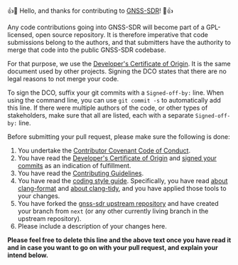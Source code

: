 :+1::tada: Hello, and thanks for contributing to
[GNSS-SDR](https://gnss-sdr.org)! :tada::+1:

<!-- prettier-ignore-start -->
[comment]: # (
SPDX-License-Identifier: GPL-3.0-or-later
)

[comment]: # (
SPDX-FileCopyrightText: 2011-2021 Carles Fernandez-Prades <carles.fernandez@cttc.es>
)
<!-- prettier-ignore-end -->

Any code contributions going into GNSS-SDR will become part of a GPL-licensed,
open source repository. It is therefore imperative that code submissions belong
to the authors, and that submitters have the authority to merge that code into
the public GNSS-SDR codebase.

For that purpose, we use the
[Developer's Certificate of Origin](https://github.com/gnss-sdr/gnss-sdr/blob/next/.github/DCO.txt).
It is the same document used by other projects. Signing the DCO states that
there are no legal reasons to not merge your code.

To sign the DCO, suffix your git commits with a `Signed-off-by:` line. When
using the command line, you can use `git commit -s` to automatically add this
line. If there were multiple authors of the code, or other types of
stakeholders, make sure that all are listed, each with a separate
`Signed-off-by:` line.

Before submitting your pull request, please make sure the following is done:

1.  You undertake the
    [Contributor Covenant Code of Conduct](https://github.com/gnss-sdr/gnss-sdr/blob/master/CODE_OF_CONDUCT.md).
2.  You have read the
    [Developer's Certificate of Origin](https://github.com/gnss-sdr/gnss-sdr/blob/next/.github/DCO.txt)
    and
    [signed your commits](https://git-scm.com/book/en/v2/Git-Tools-Signing-Your-Work)
    as an indication of fulfillment.
3.  You have read the
    [Contributing Guidelines](https://github.com/gnss-sdr/gnss-sdr/blob/master/CONTRIBUTING.md).
4.  You have read the [coding style guide](https://gnss-sdr.org/coding-style/).
    Specifically, you have read
    [about clang-format](https://gnss-sdr.org/coding-style/#use-tools-for-automated-code-formatting)
    and [about clang-tidy](https://gnss-sdr.org/coding-style/#use-code-linters),
    and you have applied those tools to your changes.
5.  You have forked the
    [gnss-sdr upstream repository](https://github.com/gnss-sdr/gnss-sdr) and
    have created your branch from `next` (or any other currently living branch
    in the upstream repository).
6.  Please include a description of your changes here.

**Please feel free to delete this line and the above text once you have read it
and in case you want to go on with your pull request, and explain your intend
below.**
